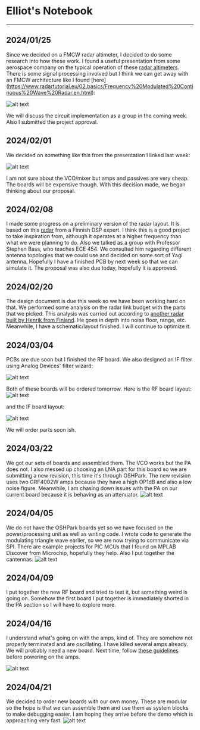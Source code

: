 # Elliot's Notebook
---

## 2024/01/25
Since we decided on a FMCW radar altimeter, I decided to do some research into how these work. I found a useful presentation from some aerospace company on the typical operation of these [radar altimeters](https://avsi.aero/wp-content/uploads/2021/12/Radar-Altimeter-Overview-of-Design-and-Performance.pdf). There is some signal processing involved but I think we can get away with an FMCW architecture like I found [here] (https://www.radartutorial.eu/02.basics/Frequency%20Modulated%20Continuous%20Wave%20Radar.en.html): 

![alt text](image.png)

We will discuss the circuit implementation as a group in the coming week. Also I submitted the project approval.

## 2024/02/01
We decided on something like this from the presentation I linked last week:

![alt text](image-1.png)

I am not sure about the VCO/mixer but amps and passives are very cheap. The boards will be expensive though. With this decision made, we began thinking about our proposal.

## 2024/02/08
I made some progress on a preliminary version of the radar layout. It is based on this [radar](https://hforsten.com/6-ghz-frequency-modulated-radar.html) from a Finnish DSP expert. I think this is a good project to take inspiration from, although it operates at a higher frequency than what we were planning to do. Also we talked as a group with Professor Stephen Bass, who teaches ECE 454. We consulted him regarding different antenna topologies that we could use and decided on some sort of Yagi antenna. Hopefully I have a finished PCB by next week so that we can simulate it.
The proposal was also due today, hopefully it is approved.

## 2024/02/20
The design document is due this week so we have been working hard on that. We performed some analysis on the radar link budget with the parts that we picked. This analysis was carried out according to [another radar built by Henrik from Finland](https://hforsten.com/third-version-of-homemade-6-ghz-fmcw-radar.html). He goes in depth into noise floor, range, etc. Meanwhile, I have a schematic/layout finished. I will continue to optimize it.

## 2024/03/04
PCBs are due soon but I finished the RF board. We also designed an IF filter using Analog Devices' filter wizard: 

![alt text](image-2.png)

Both of these boards will be ordered tomorrow. Here is the RF board layout:
![alt text](image-3.png)

and the IF board layout:

![alt text](image-4.png)

We will order parts soon ish.

## 2024/03/22
We got our sets of boards and assembled them. The VCO works but the PA does not. I also messed up choosing an LNA part for this board so we are submitting a new revision, this time it's through OSHPark. The new revision uses two GRF4002W amps because they have a high OP1dB and also a low noise figure. Meanwhile, I am chasing down issues with the PA on our current board because it is behaving as an attenuator.
![alt text](image-5.png)

## 2024/04/05
We do not have the OSHPark boards yet so we have focused on the power/processing unit as well as writing code. I wrote code to generate the modulating triangle wave earlier, so we are now trying to communicate via SPI. There are example projects for PIC MCUs that I found on MPLAB Discover from Microchip, hopefully they help. Also I put together the cantennas.
![alt text](image-6.png)

## 2024/04/09
I put together the new RF board and tried to test it, but something weird is going on. Somehow the first board I put together is immediately shorted in the PA section so I will have to explore more.

## 2024/04/16
I understand what's going on with the amps, kind of. They are somehow not properly terminated and are oscillating. I have killed several amps already. We will probably need a new board. Next time, follow [these guidelines](https://www.guerrilla-rf.com/support/application/notes/amp-power-up-down-procedures) before powering on the amps.

![alt text](image-7.png)
## 2024/04/21
We decided to order new boards with our own money. These are modular so the hope is that we can assemble them and use them as system blocks to make debugging easier. I am hoping they arrive before the demo which is approaching very fast.
![alt text](image-8.png)

